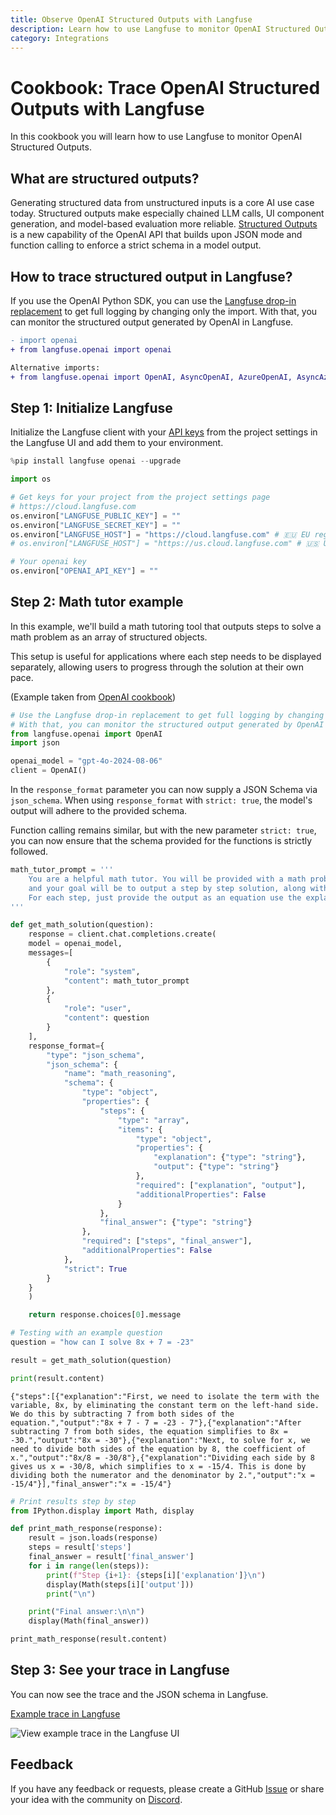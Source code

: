 ```yaml
---
title: Observe OpenAI Structured Outputs with Langfuse
description: Learn how to use Langfuse to monitor OpenAI Structured Outputs
category: Integrations
---
```


# Cookbook: Trace OpenAI Structured Outputs with Langfuse

In this cookbook you will learn how to use Langfuse to monitor OpenAI Structured Outputs.

## What are structured outputs?
Generating structured data from unstructured inputs is a core AI use case today. Structured outputs make especially chained LLM calls, UI component generation, and model-based evaluation more reliable. [Structured Outputs](https://openai.com/index/introducing-structured-outputs-in-the-api/) is a new capability of the OpenAI API that builds upon JSON mode and function calling to enforce a strict schema in a model output.

## How to trace structured output in Langfuse?
If you use the OpenAI Python SDK, you can use the [Langfuse drop-in replacement](https://langfuse.com/docs/integrations/openai/python/get-started) to get full logging by changing only the import. With that, you can monitor the structured output generated by OpenAI in Langfuse.

```diff
- import openai
+ from langfuse.openai import openai

Alternative imports:
+ from langfuse.openai import OpenAI, AsyncOpenAI, AzureOpenAI, AsyncAzureOpenAI
```



## Step 1: Initialize Langfuse
Initialize the Langfuse client with your [API keys](https://langfuse.com/faq/all/where-are-langfuse-api-keys) from the project settings in the Langfuse UI and add them to your environment.


```python
%pip install langfuse openai --upgrade
```


```python
import os

# Get keys for your project from the project settings page
# https://cloud.langfuse.com
os.environ["LANGFUSE_PUBLIC_KEY"] = ""
os.environ["LANGFUSE_SECRET_KEY"] = ""
os.environ["LANGFUSE_HOST"] = "https://cloud.langfuse.com" # 🇪🇺 EU region
# os.environ["LANGFUSE_HOST"] = "https://us.cloud.langfuse.com" # 🇺🇸 US region

# Your openai key
os.environ["OPENAI_API_KEY"] = ""
```

## Step 2: Math tutor example

In this example, we'll build a math tutoring tool that outputs steps to solve a math problem as an array of structured objects.

This setup is useful for applications where each step needs to be displayed separately, allowing users to progress through the solution at their own pace.

(Example taken from [OpenAI cookbook](https://cookbook.openai.com/examples/structured_outputs_intro))


```python
# Use the Langfuse drop-in replacement to get full logging by changing only the import.
# With that, you can monitor the structured output generated by OpenAI in Langfuse.
from langfuse.openai import OpenAI
import json

openai_model = "gpt-4o-2024-08-06"
client = OpenAI()
```

In the `response_format` parameter you can now supply a JSON Schema via `json_schema`. When using `response_format` with `strict: true`, the model's output will adhere to the provided schema.

Function calling remains similar, but with the new parameter `strict: true`, you can now ensure that the schema provided for the functions is strictly followed.


```python
math_tutor_prompt = '''
    You are a helpful math tutor. You will be provided with a math problem,
    and your goal will be to output a step by step solution, along with a final answer.
    For each step, just provide the output as an equation use the explanation field to detail the reasoning.
'''

def get_math_solution(question):
    response = client.chat.completions.create(
    model = openai_model,
    messages=[
        {
            "role": "system",
            "content": math_tutor_prompt
        },
        {
            "role": "user",
            "content": question
        }
    ],
    response_format={
        "type": "json_schema",
        "json_schema": {
            "name": "math_reasoning",
            "schema": {
                "type": "object",
                "properties": {
                    "steps": {
                        "type": "array",
                        "items": {
                            "type": "object",
                            "properties": {
                                "explanation": {"type": "string"},
                                "output": {"type": "string"}
                            },
                            "required": ["explanation", "output"],
                            "additionalProperties": False
                        }
                    },
                    "final_answer": {"type": "string"}
                },
                "required": ["steps", "final_answer"],
                "additionalProperties": False
            },
            "strict": True
        }
    }
    )

    return response.choices[0].message
```


```python
# Testing with an example question
question = "how can I solve 8x + 7 = -23"

result = get_math_solution(question)

print(result.content)
```

    {"steps":[{"explanation":"First, we need to isolate the term with the variable, 8x, by eliminating the constant term on the left-hand side. We do this by subtracting 7 from both sides of the equation.","output":"8x + 7 - 7 = -23 - 7"},{"explanation":"After subtracting 7 from both sides, the equation simplifies to 8x = -30.","output":"8x = -30"},{"explanation":"Next, to solve for x, we need to divide both sides of the equation by 8, the coefficient of x.","output":"8x/8 = -30/8"},{"explanation":"Dividing each side by 8 gives us x = -30/8, which simplifies to x = -15/4. This is done by dividing both the numerator and the denominator by 2.","output":"x = -15/4"}],"final_answer":"x = -15/4"}



```python
# Print results step by step
from IPython.display import Math, display

def print_math_response(response):
    result = json.loads(response)
    steps = result['steps']
    final_answer = result['final_answer']
    for i in range(len(steps)):
        print(f"Step {i+1}: {steps[i]['explanation']}\n")
        display(Math(steps[i]['output']))
        print("\n")

    print("Final answer:\n\n")
    display(Math(final_answer))

print_math_response(result.content)
```

## Step 3: See your trace in Langfuse

You can now see the trace and the JSON schema in Langfuse.

[Example trace in Langfuse](https://cloud.langfuse.com/project/cloramnkj0002jz088vzn1ja4/traces/3ecc3849-66c9-4eaf-b26b-bde26b7eebed)

![View example trace in the Langfuse UI](https://langfuse.com/images/cookbook/integration-openai-structured-outputs-tracing.png)

## Feedback

If you have any feedback or requests, please create a GitHub [Issue](https://langfuse.com/issue) or share your idea with the community on [Discord](https://langfuse.com/discord).
